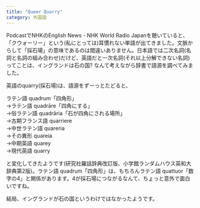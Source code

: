 ```yaml
---
title: "Queer Quarry"
category: 外国語
---
```


PodcastでNHKのEnglish News - NHK World Radio Japanを聴いていると、「クウォーリー」という(私にとっては)耳慣れない単語が出てきました。文脈からして「採石場」の意味であるのは間違いありません。日本語では二次名詞(名詞と名詞の組み合わせ)だけど、英語だと一次名詞(それ以上分解できない名詞)ってことは、イングランドは石の国? なんて考えながら辞書で語源を調べてみました。

英語のquarry(採石場)は、語源をずーっとたどると、

ラテン語 quadrum「四角形」  
→ラテン語 quadrāre「四角にする」  
→俗ラテン語 quadrāria「石が四角にされる場所」  
→古期フランス語 quarriere  
→中世ラテン語 quareria  
→その異形 quareia  
→中期英語 quarey  
→現代英語 quarry

と変化してきたようです(研究社羅話辞典改訂版、小学館ランダムハウス英和大辞典第2版)。ラテン語 quadrum「四角形」は、もちろんラテン語 quattuor「数字の4」と関係があります。4が採石場につながるなんて、ちょっと意外で面白いですね。

結局、イングランドが石の国というわけではなかったようです。
